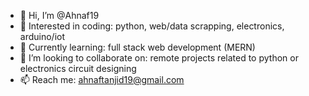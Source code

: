 - 👋 Hi, I’m @Ahnaf19
- 👀 Interested in coding: python, web/data scrapping, electronics, arduino/iot
- 🌱 Currently learning: full stack web development (MERN)
- 💞️ I’m looking to collaborate on: remote projects related to python or electronics circuit designing
- 📫 Reach me: ahnaftanjid19@gmail.com 

<!---
Ahnaf19/Ahnaf19 is a ✨ special ✨ repository because its `README.md` (this file) appears on your GitHub profile.
You can click the Preview link to take a look at your changes.
--->
